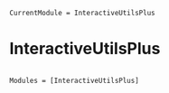 ```@meta
CurrentModule = InteractiveUtilsPlus
```

# InteractiveUtilsPlus

```@index
```

```@autodocs
Modules = [InteractiveUtilsPlus]
```
